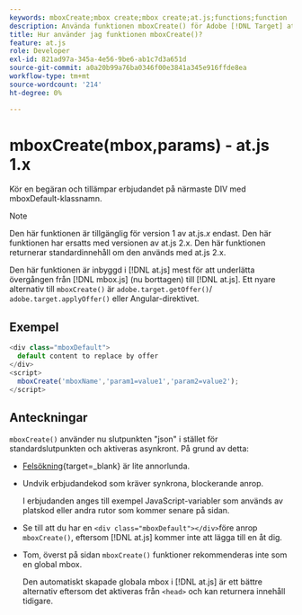 ```yaml
---
keywords: mboxCreate;mbox create;mbox create;at.js;functions;function
description: Använda funktionen mboxCreate() för Adobe [!DNL Target] at.js JavaScript-bibliotek som ska tillämpa erbjudanden på närmaste DIV med mboxDefault-klassnamnet. (at.js 1.x)
title: Hur använder jag funktionen mboxCreate()?
feature: at.js
role: Developer
exl-id: 821ad97a-345a-4e56-9be6-ab1c7d3a651d
source-git-commit: a0a20b99a76ba0346f00e3841a345e916ffde8ea
workflow-type: tm+mt
source-wordcount: '214'
ht-degree: 0%

---
```


# mboxCreate(mbox,params) - at.js 1.x

Kör en begäran och tillämpar erbjudandet på närmaste DIV med mboxDefault-klassnamn.

>[!NOTE]
>
>Den här funktionen är tillgänglig för version 1 av at.js.*x* endast. Den här funktionen har ersatts med versionen av at.js 2.x. Den här funktionen returnerar standardinnehåll om den används med at.js 2.x.

Den här funktionen är inbyggd i [!DNL at.js] mest för att underlätta övergången från [!DNL mbox.js] (nu borttagen) till [!DNL at.js]. Ett nyare alternativ till `mboxCreate()` är `adobe.target.getOffer()`/ `adobe.target.applyOffer()` eller Angular-direktivet.

## Exempel

```javascript
<div class="mboxDefault"> 
  default content to replace by offer 
</div> 
<script> 
  mboxCreate('mboxName','param1=value1','param2=value2'); 
</script>
```

## Anteckningar

`mboxCreate()` använder nu slutpunkten &quot;json&quot; i stället för standardslutpunkten och aktiveras asynkront. På grund av detta:

* [Felsökning](https://developer.adobe.com/target/implement/client-side/target-debugging-atjs/target-debugging-atjs/){target=_blank} är lite annorlunda.
* Undvik erbjudandekod som kräver synkrona, blockerande anrop.

   I erbjudanden anges till exempel JavaScript-variabler som används av platskod eller andra rutor som kommer senare på sidan.

* Se till att du har en `<div class="mboxDefault"></div>`före anrop `mboxCreate()`, eftersom [!DNL at.js] kommer inte att lägga till en åt dig.

* Tom, överst på sidan `mboxCreate()` funktioner rekommenderas inte som en global mbox.

   Den automatiskt skapade globala mbox i [!DNL at.js] är ett bättre alternativ eftersom det aktiveras från `<head>` och kan returnera innehåll tidigare.
